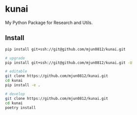 # kunai

My Python Package for Research and Utils.

## Install

```bash
pip install git+ssh://git@github.com/mjun0812/kunai.git

# upgrade
pip install git+ssh://git@github.com/mjun0812/kunai.git -U

# editable
git clone https://github.com/mjun0812/kunai.git
cd kunai
pip install -e .

# develop
git clone https://github.com/mjun0812/kunai.git
cd kunai
poetry install
```
